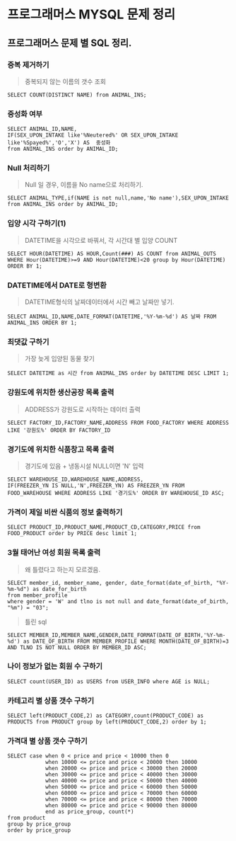 # 프로그래머스 MYSQL 문제 정리


## 프로그래머스 문제 별 SQL 정리.

### 중복 제거하기
> 중복되지 않는 이름의 갯수 조회
```
SELECT COUNT(DISTINCT NAME) from ANIMAL_INS;
```

### 중성화 여부 

```
SELECT ANIMAL_ID,NAME, 
IF(SEX_UPON_INTAKE like'%Neutered%' OR SEX_UPON_INTAKE like'%Spayed%','O','X') AS  중성화 
from ANIMAL_INS order by ANIMAL_ID;
```

### Null 처리하기
> Null 일 경우, 이름을 No name으로 처리하기.
```
SELECT ANIMAL_TYPE,if(NAME is not null,name,'No name'),SEX_UPON_INTAKE from ANIMAL_INS order by ANIMAL_ID;
```

### 입양 시각 구하기(1)
> DATETIME을 시각으로 바꿔서, 각 시간대 별 입양 COUNT
```
SELECT HOUR(DATETIME) AS HOUR,Count(###) AS COUNT from ANIMAL_OUTS WHERE Hour(DATETIME)>=9 AND Hour(DATETIME)<20 group by Hour(DATETIME) ORDER BY 1;
```

### DATETIME에서 DATE로 형변환
> DATETIME형식의 날짜데이터에서 시간 빼고 날짜만 넣기.
```
SELECT ANIMAL_ID,NAME,DATE_FORMAT(DATETIME,'%Y-%m-%d') AS 날짜 FROM ANIMAL_INS ORDER BY 1;
```

### 최댓값 구하기
> 가장 늦게 입양된 동물 찾기
```
SELECT DATETIME as 시간 from ANIMAL_INS order by DATETIME DESC LIMIT 1;
```

### 강원도에 위치한 생산공장 목록 출력
> ADDRESS가 강원도로 시작하는 데이터 출력
```
SELECT FACTORY_ID,FACTORY_NAME,ADDRESS FROM FOOD_FACTORY WHERE ADDRESS LIKE '강원도%' ORDER BY FACTORY_ID
```

### 경기도에 위치한 식품창고 목록 출력
> 경기도에 있음 + 냉동시설 NULL이면 'N' 입력
```
SELECT WAREHOUSE_ID,WAREHOUSE_NAME,ADDRESS,
IF(FREEZER_YN IS NULL,'N',FREEZER_YN) AS FREEZER_YN FROM FOOD_WAREHOUSE WHERE ADDRESS LIKE '경기도%' ORDER BY WAREHOUSE_ID ASC;
```

### 가격이 제일 비싼 식품의 정보 출력하기
```
SELECT PRODUCT_ID,PRODUCT_NAME,PRODUCT_CD,CATEGORY,PRICE from FOOD_PRODUCT order by PRICE desc limit 1;
```

### 3월 태어난 여성 회원 목록 출력
> 왜 틀렸다고 하는지 모르겠음.
```
SELECT member_id, member_name, gender, date_format(date_of_birth, "%Y-%m-%d") as date_for_birth
from member_profile
where gender = 'W' and tlno is not null and date_format(date_of_birth, "%m") = "03";
```
> 틀린 sql
```
SELECT MEMBER_ID,MEMBER_NAME,GENDER,DATE_FORMAT(DATE_OF_BIRTH,'%Y-%m-%d') as DATE_OF_BIRTH FROM MEMBER_PROFILE WHERE MONTH(DATE_OF_BIRTH)=3 AND TLNO IS NOT NULL ORDER BY MEMBER_ID ASC;
```

### 나이 정보가 없는 회원 수 구하기
```
SELECT count(USER_ID) as USERS from USER_INFO where AGE is NULL;
```

### 카테고리 별 상품 갯수 구하기
```
SELECT left(PRODUCT_CODE,2) as CATEGORY,count(PRODUCT_CODE) as PRODUCTS from PRODUCT group by left(PRODUCT_CODE,2) order by 1;
```

### 가격대 별 상품 갯수 구하기
```
SELECT case when 0 < price and price < 10000 then 0
            when 10000 <= price and price < 20000 then 10000
            when 20000 <= price and price < 30000 then 20000
            when 30000 <= price and price < 40000 then 30000
            when 40000 <= price and price < 50000 then 40000
            when 50000 <= price and price < 60000 then 50000
            when 60000 <= price and price < 70000 then 60000
            when 70000 <= price and price < 80000 then 70000
            when 80000 <= price and price < 90000 then 80000
            end as price_group, count(*)
from product
group by price_group
order by price_group
```

